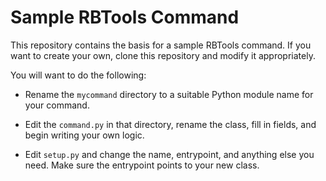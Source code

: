 Sample RBTools Command
======================

This repository contains the basis for a sample RBTools command. If you
want to create your own, clone this repository and modify it appropriately.

You will want to do the following:

* Rename the `mycommand` directory to a suitable Python module name for your
  command.

* Edit the `command.py` in that directory, rename the class, fill in fields, and
  begin writing your own logic.

* Edit `setup.py` and change the name, entrypoint, and anything else you need. Make
  sure the entrypoint points to your new class.
